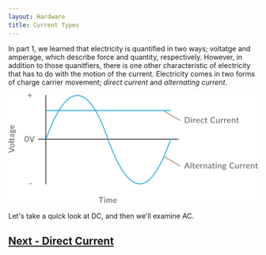 ```yaml
---
layout: Hardware
title: Current Types
---
```


In part 1, we learned that electricity is quantified in two ways; voltatge and amperage, which describe force and quantity, respectively. However, in addition to those quanitfiers, there is one other characteristic of electricity that has to do with the motion of the current. Electricity comes in two forms of charge carrier movement; _direct current_ and _alternating current_.

![](../AC_DC.svg)

Let's take a quick look at DC, and then we'll examine AC.

## [Next - Direct Current](../Direct_Current)

<br/>